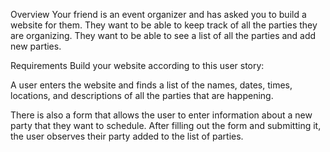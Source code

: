 Overview
Your friend is an event organizer and has asked you to build a website for them. They want to be able to keep track of all the parties they are organizing. They want to be able to see a list of all the parties and add new parties.

Requirements
Build your website according to this user story:

A user enters the website and finds a list of the names, dates, times, locations, and descriptions of all the parties that are happening.

There is also a form that allows the user to enter information about a new party that they want to schedule. After filling out the form and submitting it, the user observes their party added to the list of parties.